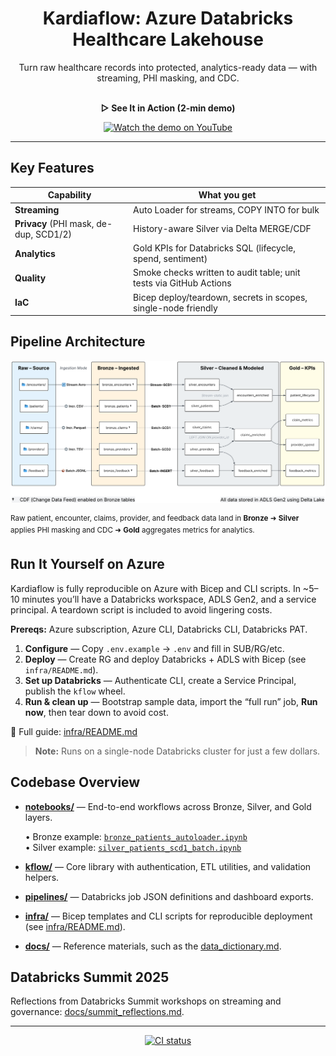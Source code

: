 <h1 align="center">Kardiaflow: Azure Databricks Healthcare Lakehouse</h1>

<p align="center">
  Turn raw healthcare records into protected, analytics-ready data — with streaming, PHI masking, and CDC.
  <br/><br/>
</p>

<p align="center"><b>▷ See It in Action (2-min demo)</b></p>

<p align="center">
  <a href="https://youtu.be/YPaAU44Tdvw" target="_blank">
    <img src="https://img.youtube.com/vi/YPaAU44Tdvw/hqdefault.jpg" width="420" alt="Watch the demo on YouTube"/>
  </a>
</p>

---

## Key Features

| Capability | What you get                                             |
|---|----------------------------------------------------------|
| **Streaming** | Auto Loader for streams, COPY INTO for bulk |
| **Privacy** (PHI mask, de-dup, SCD1/2) | History-aware Silver via Delta MERGE/CDF               |
| **Analytics** | Gold KPIs for Databricks SQL (lifecycle, spend, sentiment) |
| **Quality** | Smoke checks written to audit table; unit tests via GitHub Actions |
| **IaC** | Bicep deploy/teardown, secrets in scopes, single-node friendly |



## Pipeline Architecture

![Kardiaflow Architecture](docs/assets/kflow_lineage_3.png)

<sup>Raw patient, encounter, claims, provider, and feedback data land in **Bronze** ➜ **Silver** applies PHI masking and CDC ➜ **Gold** aggregates metrics for analytics.</sup>



## Run It Yourself on Azure

Kardiaflow is fully reproducible on Azure with Bicep and CLI scripts. In ~5–10 minutes you’ll have a Databricks 
workspace, ADLS Gen2, and a service principal. A teardown script is included to avoid lingering costs.

**Prereqs:** Azure subscription, Azure CLI, Databricks CLI, Databricks PAT.

1) **Configure** — Copy `.env.example` → `.env` and fill in SUB/RG/etc.  
2) **Deploy** — Create RG and deploy Databricks + ADLS with Bicep (see `infra/README.md`).  
3) **Set up Databricks** — Authenticate CLI, create a Service Principal, publish the `kflow` wheel.  
4) **Run & clean up** — Bootstrap sample data, import the “full run” job, **Run now**, then tear down to avoid cost.

🔗 Full guide: [infra/README.md](infra/README.md)  
> **Note:** Runs on a single-node Databricks cluster for just a few dollars.



## Codebase Overview

- **[notebooks/](notebooks/)** — End-to-end workflows across Bronze, Silver, and Gold layers.

  • Bronze example: [`bronze_patients_autoloader.ipynb`](notebooks/00_bronze/encounters/bronze_patients_autoloader.ipynb)  
  • Silver example: [`silver_patients_scd1_batch.ipynb`](notebooks/01_silver/encounters/silver_patients_scd1_batch.ipynb)

- **[kflow/](kflow/)** — Core library with authentication, ETL utilities, and validation helpers.

- **[pipelines/](pipelines/)** — Databricks job JSON definitions and dashboard exports.

- **[infra/](infra/)** — Bicep templates and CLI scripts for reproducible deployment (see [infra/README.md](infra/README.md)). 

- **[docs/](docs/)** — Reference materials, such as the [data_dictionary.md](docs/data_dictionary.md). 



## Databricks Summit 2025

Reflections from Databricks Summit workshops on streaming and governance:  [docs/summit_reflections.md](docs/summit_reflections.md).

---

<p align="center">
  <a href="https://github.com/moveeleven-data/kardiaflow/actions/workflows/ci.yml">
    <img src="https://github.com/moveeleven-data/kardiaflow/actions/workflows/ci.yml/badge.svg" alt="CI status"/>
  </a>
</p>